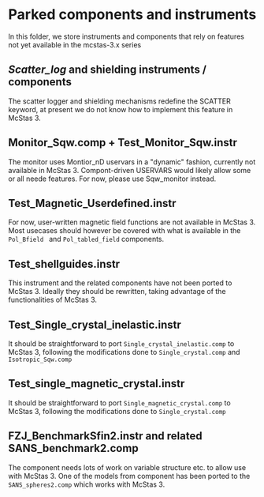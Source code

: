 # Parked components and instruments
In this folder, we store instruments and components that rely on
features not yet available in the mcstas-3.x series

## *Scatter_log* and **shielding** instruments / components
The scatter logger and shielding mechanisms redefine the SCATTER keyword, at
present we do not know how to implement this feature in McStas 3.

## Monitor_Sqw.comp + Test_Monitor_Sqw.instr
The monitor uses Montior_nD uservars in a "dynamic" fashion, currently
not available in McStas 3. Compont-driven USERVARS would likely allow
some or all neede features. For now, please use Sqw_monitor instead.

## Test_Magnetic_Userdefined.instr
For now, user-written magnetic field functions are not available in
McStas 3. Most usecases should however be covered with what is
available in the ```Pol_Bfield ``` and ```Pol_tabled_field```
components.

## Test_shellguides.instr
This instrument and the related components have not been ported to
McStas 3. Ideally they should be rewritten, taking advantage of the
functionalities of McStas 3.

## Test_Single_crystal_inelastic.instr
It should be straightforward to port
```Single_crystal_inelastic.comp``` to McStas 3, following the
modifications done to ```Single_crystal.comp``` and ```Isotropic_Sqw.comp```

## Test_single_magnetic_crystal.instr
It should be straightforward to port
```Single_magnetic_crystal.comp``` to McStas 3, following the
modifications done to ```Single_crystal.comp```

## FZJ_BenchmarkSfin2.instr and related SANS_benchmark2.comp
The component needs lots of work on variable structure etc. to allow
use with McStas 3. One of the models from component has been ported to
the ```SANS_spheres2.comp``` which works with McStas 3.
